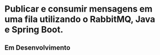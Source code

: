 # Publicar e consumir mensagens em uma fila utilizando o RabbitMQ, Java e Spring Boot.

## Em Desenvolvimento